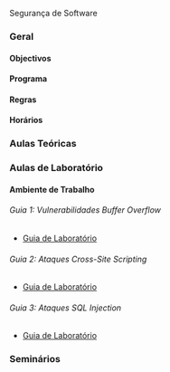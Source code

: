 Segurança de Software

### Geral

#### Objectivos

#### Programa

#### Regras

#### Horários


### Aulas Teóricas


### Aulas de Laboratório

#### Ambiente de Trabalho

###### Guia 1: Vulnerabilidades Buffer Overflow

* [Guia de Laboratório](labs/guia1/guia1.pdf)


###### Guia 2: Ataques Cross-Site Scripting

* [Guia de Laboratório](labs/guia2/guia2.pdf)


###### Guia 3: Ataques SQL Injection

* [Guia de Laboratório](labs/guia3/guia3.pdf)


### Seminários
